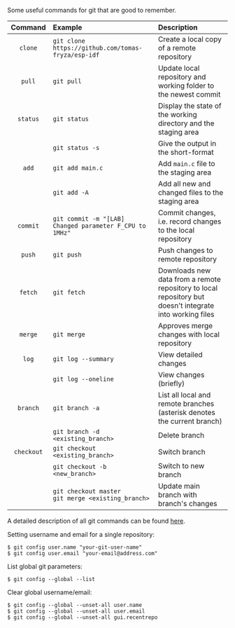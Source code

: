 Some useful commands for git that are good to remember.

| **Command** | **Example** | **Description** |
| :-: | :-- | :-- |
| `clone`  | `git clone https://github.com/tomas-fryza/esp-idf` | Create a local copy of a remote repository |
| `pull`   | `git pull` | Update local repository and working folder to the newest commit |
| `status` | `git status` | Display the state of the working directory and the staging area |
|          | `git status -s` | Give the output in the short-format |
| `add`    | `git add main.c` | Add `main.c` file to the staging area |
|          | `git add -A` | Add all new and changed files to the staging area |
| `commit` | `git commit -m "[LAB] Changed parameter F_CPU to 1MHz"` | Commit changes, i.e. record changes to the local repository
| `push`   | `git push` | Push changes to remote repository |
| `fetch` | `git fetch` | Downloads new data from a remote repository to local repository but doesn't integrate into working files |
| `merge` | `git merge` | Approves merge changes with local repository |
| `log`    | `git log --summary` | View detailed changes |
|          | `git log --oneline` | View changes (briefly) |
| `branch` | `git branch -a` | List all local and remote branches (asterisk denotes the current branch) |
|          | `git branch -d <existing_branch>` | Delete branch |
| `checkout` | `git checkout <existing_branch>` | Switch branch |
|            | `git checkout -b <new_branch>` | Switch to new branch |
|            | `git checkout master` <br /> `git merge <existing_branch>` | Update main branch with branch's changes |

A detailed description of all git commands can be found [here](https://github.com/joshnh/Git-Commands).

Setting username and email for a single repository:
```shell
$ git config user.name "your-git-user-name"
$ git config user.email "your-email@address.com"
```

List global git parameters:
```shell
$ git config --global --list
```

Clear global username/email:
```shell
$ git config --global --unset-all user.name
$ git config --global --unset-all user.email
$ git config --global --unset-all gui.recentrepo
```
